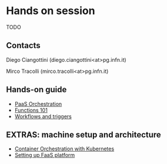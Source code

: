 # Hands on session

TODO

## Contacts

Diego Ciangottini (diego.ciangottini\<at\>pg.infn.it)

Mirco Tracolli (mirco.tracolli\<at\>pg.infn.it)


## Hands-on guide

- [PaaS Orchestration](orchent.md)
- [Functions 101](events.md)
- [Workflows and triggers](workflows.md)

## EXTRAS: machine setup and architecture

- [Container Orchestration with Kubernetes](k3s.md)
- [Setting up FaaS platform](openfaas.md)
